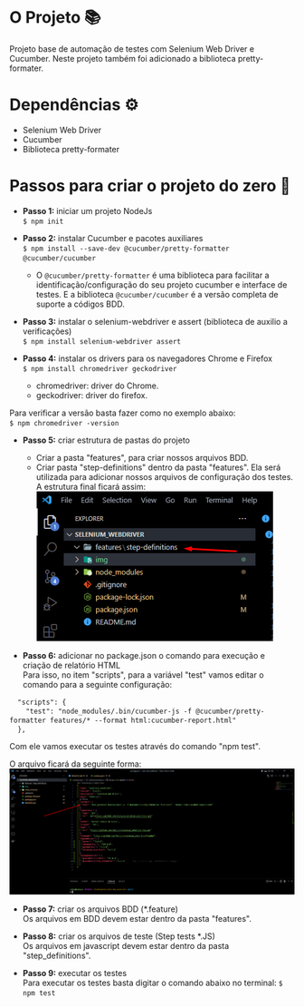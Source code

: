 # O Projeto 📚

Projeto base de automação de testes com Selenium Web Driver e Cucumber. Neste projeto também foi adicionado a biblioteca pretty-formater.

# Dependências ⚙️

* Selenium Web Driver
* Cucumber
* Biblioteca pretty-formater

# Passos para criar o projeto do zero 📌

* **Passo 1:** iniciar um projeto NodeJs<br>
`$ npm init`

* **Passo 2:** instalar Cucumber e pacotes auxiliares<br>
`$ npm install --save-dev @cucumber/pretty-formatter @cucumber/cucumber`

    * O `@cucumber/pretty-formatter` é uma biblioteca para facilitar a identificação/configuração do seu projeto cucumber e interface de testes. E a biblioteca `@cucumber/cucumber` é a versão completa de suporte a códigos BDD.

* **Passo 3:** instalar o selenium-webdriver e assert (biblioteca de auxilio a verificações)<br>
`$ npm install selenium-webdriver assert`

* **Passo 4:** instalar os drivers para os navegadores Chrome  e Firefox<br>
`$ npm install chromedriver geckodriver`

    * chromedriver: driver do Chrome.
    * geckodriver: driver do firefox.

Para verificar a versão basta fazer como no exemplo abaixo:<br>
`$ npm chromedriver -version`

* **Passo 5:** criar estrutura de pastas do projeto<br>
    * Criar a pasta "features", para criar nossos arquivos BDD.
    * Criar pasta "step-definitions" dentro da pasta "features". Ela será utilizada para adicionar nossos arquivos de configuração dos testes.
A estrutura final ficará assim:
![img](./img/exibindo_pasta_features_step_definitions.png "Exibindo localização das pastas")

* **Passo 6:** adicionar no package.json o comando para execução e criação de relatório HTML<br>
Para isso, no item "scripts", para a variável "test" vamos editar o comando para a seguinte configuração:

```
  "scripts": {
    "test": "node_modules/.bin/cucumber-js -f @cucumber/pretty-formatter features/* --format html:cucumber-report.html"
  },
```

Com ele vamos executar os testes através do comando "npm test".

O arquivo ficará da seguinte forma:
![img](./img/exibindo_script_test.png "Exibindo script test")

* **Passo 7:** criar os arquivos BDD (*.feature)<br>
Os arquivos em BDD devem estar dentro da pasta "features".

* **Passo 8:** criar os arquivos de teste (Step tests *.JS)<br>
Os arquivos em javascript devem estar dentro da pasta "step_definitions".

* **Passo 9:** executar os testes<br>
Para executar os testes basta digitar o comando abaixo no terminal:
`$ npm test`